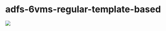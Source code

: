 # adfs-6vms-regular-template-based

<a href="https://portal.azure.com/#create/Microsoft.Template/uri/https%3A%2F%2Fraw.githubusercontent.com%2Fkenragan%2Fadfs-6vms-regular-template-based%2Fmaster%2Fazuredeploy.json" target="_blank">
    <img src="http://azuredeploy.net/deploybutton.png"/>
</a>
